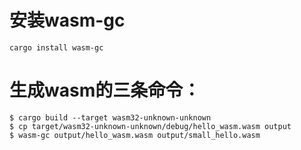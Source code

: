 # 安装wasm-gc

```
cargo install wasm-gc
```

# 生成wasm的三条命令：

```
$ cargo build --target wasm32-unknown-unknown 
$ cp target/wasm32-unknown-unknown/debug/hello_wasm.wasm output
$ wasm-gc output/hello_wasm.wasm output/small_hello.wasm
```